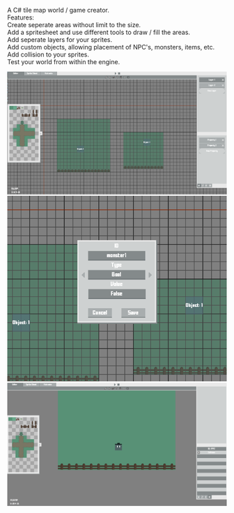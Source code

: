 A C# tile map world / game creator. <br />
Features:<br />
Create seperate areas without limit to the size.<br />
Add a spritesheet and use different tools to draw / fill the areas.<br />
Add seperate layers for your sprites.<br />
Add custom objects, allowing placement of NPC's, monsters, items, etc.<br />
Add collision to your sprites.<br />
Test your world from within the engine.<br />

![screenshot](screen_1.png)
![screenshot](screen_2.png)
![screenshot](screen_3.png)
